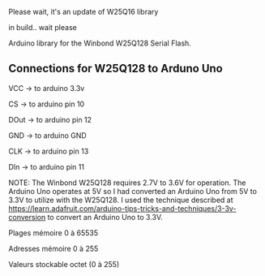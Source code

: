 Please wait, it's an update of W25Q16 library

in build.. wait please



Arduino library for the Winbond W25Q128 Serial Flash.

## Connections for W25Q128 to Arduno Uno

VCC ->	to arduino 3.3v

CS ->	to arduino pin 10

DOut ->	to arduino pin 12

GND ->	to arduino GND

CLK ->	to arduino pin 13

DIn ->	to arduino pin 11

NOTE: The Winbond W25Q128 requires 2.7V to 3.6V for operation.  The Arduino Uno operates at 5V so I had converted an Arduino Uno from 5V to 3.3V to utilize with the W25Q128.  I used the technique described at https://learn.adafruit.com/arduino-tips-tricks-and-techniques/3-3v-conversion to convert an Arduino Uno to 3.3V.

Plages mémoire	0 à 65535

Adresses mémoire	0 à 255

Valeurs stockable	octet (0 à 255)
